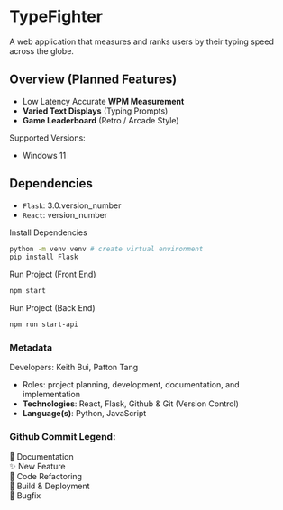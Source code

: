# TypeFighter
A web application that measures and ranks users by their typing speed across the globe.
<br>

## Overview (Planned Features)
- Low Latency Accurate **WPM Measurement**
- **Varied Text Displays** (Typing Prompts)
- **Game Leaderboard** (Retro / Arcade Style)

Supported Versions:
- Windows 11

## Dependencies
- `Flask`: 3.0.version_number
- `React`: version_number

Install Dependencies
```sh
python -m venv venv # create virtual environment
pip install Flask
```

Run Project (Front End)
```sh
npm start
```

Run Project (Back End)
```sh
npm run start-api
```

### Metadata
Developers: Keith Bui, Patton Tang
- Roles: project planning, development, documentation, and implementation
- **Technologies**: React, Flask, Github & Git (Version Control)
- **Language(s)**: Python, JavaScript

### Github Commit Legend:
📄 Documentation <br>
✨ New Feature <br>
🦄 Code Refactoring <br>
🔨 Build & Deployment <br>
🐞 Bugfix <br>